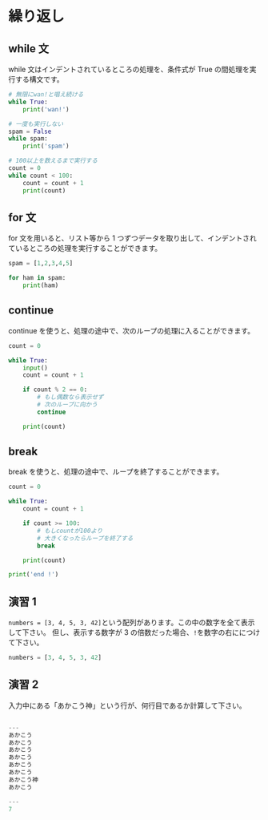 # 繰り返し

## while 文

while 文はインデントされているところの処理を、条件式が True の間処理を実行する構文です。

```py
# 無限にwan!と唱え続ける
while True:
    print('wan!')
```

```py
# 一度も実行しない
spam = False
while spam:
    print('spam')
```

```py
# 100以上を数えるまで実行する
count = 0
while count < 100:
    count = count + 1
    print(count)
```

## for 文

for 文を用いると、リスト等から 1 つずつデータを取り出して、インデントされているところの処理を実行することができます。

```py
spam = [1,2,3,4,5]

for ham in spam:
    print(ham)
```

## continue

continue を使うと、処理の途中で、次のループの処理に入ることができます。

```py
count = 0

while True:
    input()
    count = count + 1

    if count % 2 == 0:
        # もし偶数なら表示せず
        # 次のループに向かう
        continue

    print(count)
```

## break

break を使うと、処理の途中で、ループを終了することができます。

```py
count = 0

while True:
    count = count + 1

    if count >= 100:
        # もしcountが100より
        # 大きくなったらループを終了する
        break

    print(count)

print('end !')
```

## 演習 1

`numbers = [3, 4, 5, 3, 42]`という配列があります。この中の数字を全て表示して下さい。
但し、表示する数字が 3 の倍数だった場合、`!`を数字の右ににつけて下さい。

```py
numbers = [3, 4, 5, 3, 42]
```

## 演習 2

入力中にある「あかこう神」という行が、何行目であるか計算して下さい。

```py

---
あかこう
あかこう
あかこう
あかこう
あかこう
あかこう
あかこう神
あかこう

---
7
```

<script>
    is_last = true;
</script>
